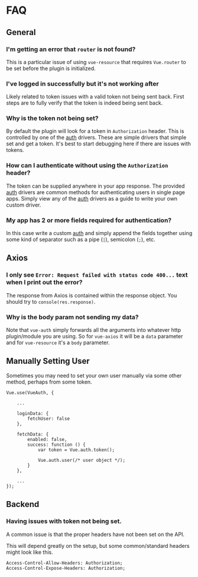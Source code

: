 # FAQ

## General

### I'm getting an error that `router` is not found?

This is a particular issue of using `vue-resource` that requires `Vue.router` to be set before the plugin is initialized.

### I've logged in successfully but it's not working after

Likely related to token issues with a valid token not being sent back. First steps are to fully verify that the token is indeed being sent back.

### Why is the token not being set?

By default the plugin will look for a token in `Authorization` header. This is controlled by one of the [auth](https://github.com/websanova/vue-auth/tree/master/drivers/auth) drivers. These are simple drivers that simple set and get a token. It's best to start debugging here if there are issues with tokens.

### How can I authenticate without using the `Authorization` header?

The token can be supplied anywhere in your app response. The provided [auth](https://github.com/websanova/vue-auth/tree/master/drivers/auth) drivers are common methods for authenticating users in single page apps. Simply view any of the [auth](https://github.com/websanova/vue-auth/tree/master/drivers/auth) drivers as a guide to write your own custom driver.

### My app has 2 or more fields required for authentication?

In this case write a custom [auth](https://github.com/websanova/vue-auth/tree/master/drivers/auth) and simply append the fields together using some kind of separator such as a pipe (`|`), semicolon (`;`), etc.


## Axios

### I only see `Error: Request failed with status code 400...` text when I print out the error?

The response from Axios is contained within the response object. You should try to `console(res.response)`.

### Why is the body param not sending my data?

Note that `vue-auth` simply forwards all the arguments into whatever http plugin/module you are using. So for `vue-axios` it will be a `data` parameter and for `vue-resource` it's a `body` parameter.


## Manually Setting User

Sometimes you may need to set your own user manually via some other method, perhaps from some token.


~~~
Vue.use(VueAuth, {

    ...

    loginData: {
        fetchUser: false
    },

    fetchData: {
        enabled: false,
        success: function () {
            var token = Vue.auth.token();
            
            Vue.auth.user(/* user object */);
        }
    },

    ...
});
~~~

## Backend

### Having issues with token not being set.

A common issue is that the proper headers have not been set on the API.

This will depend greatly on the setup, but some common/standard headers might look like this.

~~~
Access-Control-Allow-Headers: Authorization;
Access-Control-Expose-Headers: Authorization;
~~~